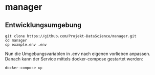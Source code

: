# manager

## Entwicklungsumgebung

```
git clone https://github.com/Projekt-DataScience/manager.git
cd manager
cp example.env .env
```

Nun die Umgebungsvariablen in .env nach eigenen vorlieben anpassen. Danach kann der Service mittels docker-compose gestartet werden:

```
docker-compose up
```
